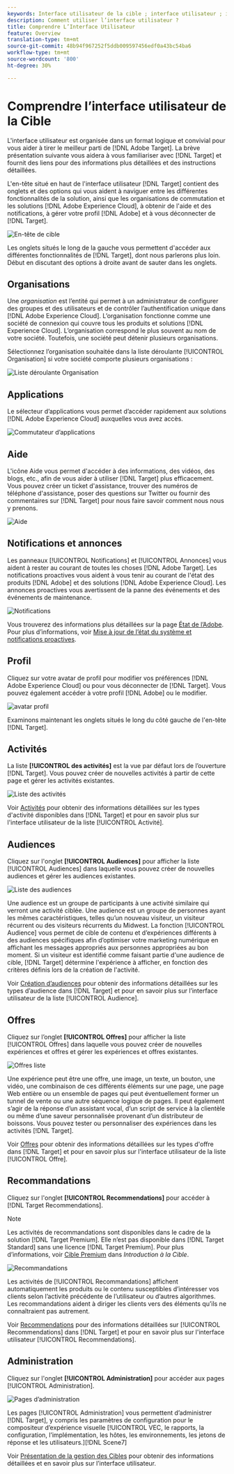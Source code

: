 ```yaml
---
keywords: Interface utilisateur de la cible ; interface utilisateur ; interface utilisateur
description: Comment utiliser l’interface utilisateur ?
title: Comprendre L’Interface Utilisateur
feature: Overview
translation-type: tm+mt
source-git-commit: 48b94f967252f5ddb009597456edf0a43bc54ba6
workflow-type: tm+mt
source-wordcount: '800'
ht-degree: 30%

---
```



# Comprendre l’interface utilisateur de la Cible

L&#39;interface utilisateur est organisée dans un format logique et convivial pour vous aider à tirer le meilleur parti de [!DNL Adobe Target]. La brève présentation suivante vous aidera à vous familiariser avec [!DNL Target] et fournit des liens pour des informations plus détaillées et des instructions détaillées.

L&#39;en-tête situé en haut de l&#39;interface utilisateur [!DNL Target] contient des onglets et des options qui vous aident à naviguer entre les différentes fonctionnalités de la solution, ainsi que les organisations de commutation et les solutions [!DNL Adobe Experience Cloud], à obtenir de l&#39;aide et des notifications, à gérer votre profil [!DNL Adobe] et à vous déconnecter de [!DNL Target].

![En-tête de cible](/help/c-intro/assets/target-header.png)

Les onglets situés le long de la gauche vous permettent d&#39;accéder aux différentes fonctionnalités de [!DNL Target], dont nous parlerons plus loin. Début en discutant des options à droite avant de sauter dans les onglets.

## Organisations

Une *organisation* est l’entité qui permet à un administrateur de configurer des groupes et des utilisateurs et de contrôler l’authentification unique dans [!DNL Adobe Experience Cloud]. L’organisation fonctionne comme une société de connexion qui couvre tous les produits et solutions [!DNL Experience Cloud]. L’organisation correspond le plus souvent au nom de votre société. Toutefois, une société peut détenir plusieurs organisations.

Sélectionnez l’organisation souhaitée dans la liste déroulante [!UICONTROL Organisation] si votre société comporte plusieurs organisations :

![Liste déroulante Organisation](/help/c-intro/assets/organizations.png)

## Applications

Le sélecteur d’applications vous permet d’accéder rapidement aux solutions [!DNL Adobe Experience Cloud] auxquelles vous avez accès.

![Commutateur d’applications](/help/c-intro/assets/apps.png)

## Aide

L&#39;icône Aide vous permet d&#39;accéder à des informations, des vidéos, des blogs, etc., afin de vous aider à utiliser [!DNL Target] plus efficacement. Vous pouvez créer un ticket d&#39;assistance, trouver des numéros de téléphone d&#39;assistance, poser des questions sur Twitter ou fournir des commentaires sur [!DNL Target] pour nous faire savoir comment nous nous y prenons.

![Aide](/help/c-intro/assets/help.png)

## Notifications et annonces

Les panneaux [!UICONTROL Notifications] et [!UICONTROL Annonces] vous aident à rester au courant de toutes les choses [!DNL Adobe Target]. Les notifications proactives vous aident à vous tenir au courant de l&#39;état des produits [!DNL Adobe] et des solutions [!DNL Adobe Experience Cloud]. Les annonces proactives vous avertissent de la panne des événements et des événements de maintenance.

![Notifications](/help/c-intro/assets/notifications.png)

Vous trouverez des informations plus détaillées sur la page [État de l’Adobe](https://status.adobe.com/). Pour plus d’informations, voir [Mise à jour de l’état du système et notifications proactives](/help/c-intro/assets/notifications.png).

## Profil

Cliquez sur votre avatar de profil pour modifier vos préférences [!DNL Adobe Experience Cloud] ou pour vous déconnecter de [!DNL Target]. Vous pouvez également accéder à votre profil [!DNL Adobe] ou le modifier.

![avatar profil](/help/c-intro/assets/change-language.png)

Examinons maintenant les onglets situés le long du côté gauche de l&#39;en-tête [!DNL Target].

## Activités

La liste **[!UICONTROL des activités]** est la vue par défaut lors de l’ouverture [!DNL Target]. Vous pouvez créer de nouvelles activités à partir de cette page et gérer les activités existantes.

![Liste des activités](/help/c-intro/assets/activities-list.png)

Voir [Activités](/help/c-activities/activities.md) pour obtenir des informations détaillées sur les types d&#39;activité disponibles dans [!DNL Target] et pour en savoir plus sur l&#39;interface utilisateur de la liste [!UICONTROL Activité].

## Audiences

Cliquez sur l&#39;onglet **[!UICONTROL Audiences]** pour afficher la liste [!UICONTROL Audiences] dans laquelle vous pouvez créer de nouvelles audiences et gérer les audiences existantes.

![Liste des audiences](/help/c-intro/assets/audience-list.png)

Une audience est un groupe de participants à une activité similaire qui verront une activité ciblée. Une audience est un groupe de personnes ayant les mêmes caractéristiques, telles qu’un nouveau visiteur, un visiteur récurrent ou des visiteurs récurrents du Midwest. La fonction [!UICONTROL Audience] vous permet de cible de contenu et d’expériences différents à des audiences spécifiques afin d’optimiser votre marketing numérique en affichant les messages appropriés aux personnes appropriées au bon moment. Si un visiteur est identifié comme faisant partie d&#39;une audience de cible, [!DNL Target] détermine l&#39;expérience à afficher, en fonction des critères définis lors de la création de l&#39;activité.

Voir [Création d’audiences](/help/c-target/c-audiences/create-audience.md) pour obtenir des informations détaillées sur les types d’audience dans [!DNL Target] et pour en savoir plus sur l’interface utilisateur de la liste [!UICONTROL Audience].

## Offres

Cliquez sur l’onglet **[!UICONTROL Offres]** pour afficher la liste [!UICONTROL Offres] dans laquelle vous pouvez créer de nouvelles expériences et offres et gérer les expériences et offres existantes.

![Offres liste](/help/c-intro/assets/offers.png)

Une expérience peut être une offre, une image, un texte, un bouton, une vidéo, une combinaison de ces différents éléments sur une page, une page Web entière ou un ensemble de pages qui peut éventuellement former un tunnel de vente ou une autre séquence logique de pages. Il peut également s’agir de la réponse d’un assistant vocal, d’un script de service à la clientèle ou même d’une saveur personnalisée provenant d’un distributeur de boissons. Vous pouvez tester ou personnaliser des expériences dans les activités [!DNL Target].

Voir [Offres](/help/c-experiences/c-manage-content/manage-content.md) pour obtenir des informations détaillées sur les types d&#39;offre dans [!DNL Target] et pour en savoir plus sur l&#39;interface utilisateur de la liste [!UICONTROL Offre].

## Recommandations

Cliquez sur l&#39;onglet **[!UICONTROL Recommendations]** pour accéder à [!DNL Target Recommendations].

>[!NOTE]
>
>Les activités de recommandations sont disponibles dans le cadre de la solution [!DNL Target Premium]. Elle n’est pas disponible dans [!DNL Target Standard] sans une licence [!DNL Target Premium]. Pour plus d’informations, voir [Cible Premium](/help/c-intro/intro.md#premium) dans *Introduction à la Cible*.

![Recommandations](/help/c-intro/assets/recommendations.png)

Les activités de [!UICONTROL Recommandations] affichent automatiquement les produits ou le contenu susceptibles d’intéresser vos clients selon l’activité précédente de l’utilisateur ou d’autres algorithmes. Les recommandations aident à diriger les clients vers des éléments qu’ils ne connaîtraient pas autrement.

Voir [Recommendations](/help/c-recommendations/recommendations.md) pour des informations détaillées sur [!UICONTROL Recommendations] dans [!DNL Target] et pour en savoir plus sur l&#39;interface utilisateur [!UICONTROL Recommendations].

## Administration

Cliquez sur l&#39;onglet **[!UICONTROL Administration]** pour accéder aux pages [!UICONTROL Administration].

![Pages d’administration](/help/c-intro/assets/administration.png)

Les pages [!UICONTROL Administration] vous permettent d’administrer [!DNL Target], y compris les paramètres de configuration pour le compositeur d’expérience visuelle [!UICONTROL VEC, le rapports, la configuration, l’implémentation, les hôtes, les environnements, les jetons de réponse et les utilisateurs.][!DNL Scene7]

Voir [Présentation de la gestion des Cibles](/help/administrating-target/administrating-target.md) pour obtenir des informations détaillées et en savoir plus sur l’interface utilisateur.
